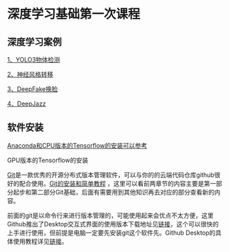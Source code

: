 # 深度学习基础第一次课程
## 深度学习案例

[1、YOLO3物体检测](https://www.bilibili.com/video/av22201624/)

[2、神经风格转移](https://www.bilibili.com/video/av22201656/)

[3、DeepFake换脸](https://www.bilibili.com/video/av22201455/)

[4、DeepJazz](https://soundcloud.com/deepjazz-ai)

## 软件安装

[Anaconda和CPU版本的Tensorflow的安装可以参考](https://www.bilibili.com/video/av22126951)

GPU版本的Tensorflow的安装

[Git](https://git-scm.com/)是一款优秀的开源分布式版本管理软件，可以与你的的云端代码仓库github很好的配合使用。[Git的安装和简单教程](https://git-scm.com/book/zh/v2) ，这里可以看前两章节的内容主要是第一部分起步和第二部分Git基础，后面有需要用到其他知识再去对应的部分查看新的内容。

前面的git是以命令行来进行版本管理的，可能使用起来会优点不太方便，这里Github推出了Desktop交互式界面的使用版本下载地址见[链接](https://desktop.github.com/)，这个可以很快的上手进行使用，但前提是电脑一定要先安装git这个软件先。Github Desktop的具体使用教程详见[链接](https://help.github.com/desktop/)。

